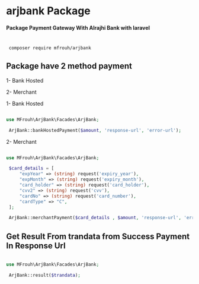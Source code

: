 # arjbank Package

#### Package Payment Gateway With Alrajhi Bank with laravel

#

```composer
 composer require mfrouh/arjbank
```

## Package have 2 method payment

1- Bank Hosted

2- Merchant

1- Bank Hosted

```php

use MFrouh\ArjBank\Facades\ArjBank;

 ArjBank::bankHostedPayment($amount, 'response-url', 'error-url');

```

2- Merchant

```php

use MFrouh\ArjBank\Facades\ArjBank;

 $card_details = [
     "expYear" => (string) request('expiry_year'),
     "expMonth" => (string) request('expiry_month'),
     "card_holder" => (string) request('card_holder'),
     "cvv2" => (string) request('cvv'),
     "cardNo" => (string) request('card_number'),
     "cardType" => "C",
 ];

 ArjBank::merchantPayment($card_details , $amount, 'response-url', 'error-url');

```


## Get Result From trandata from Success Payment In Response Url

```php

use MFrouh\ArjBank\Facades\ArjBank;

 ArjBank::result($trandata);

```